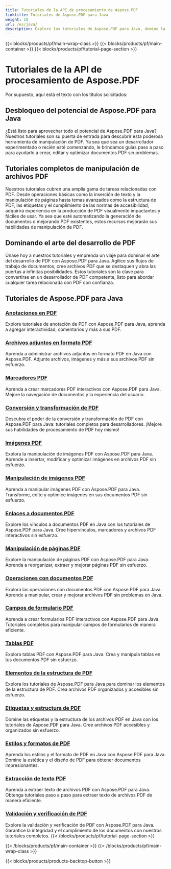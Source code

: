 ```yaml
---
title: Tutoriales de la API de procesamiento de Aspose.PDF
linktitle: Tutoriales de Aspose.PDF para Java
weight: 10
url: /es/java/
description: Explore los tutoriales de Aspose.PDF para Java, domine la manipulación de PDF y aproveche su poder para crear, editar y optimizar archivos PDF sin problemas.
---
```


{{< blocks/products/pf/main-wrap-class >}}
{{< blocks/products/pf/main-container >}}
{{< blocks/products/pf/tutorial-page-section >}}

# Tutoriales de la API de procesamiento de Aspose.PDF

Por supuesto, aquí está el texto con los títulos solicitados:

## Desbloqueo del potencial de Aspose.PDF para Java

¿Está listo para aprovechar todo el potencial de Aspose.PDF para Java? Nuestros tutoriales son su puerta de entrada para descubrir esta poderosa herramienta de manipulación de PDF. Ya sea que sea un desarrollador experimentado o recién esté comenzando, le brindamos guías paso a paso para ayudarlo a crear, editar y optimizar documentos PDF sin problemas.

## Tutoriales completos de manipulación de archivos PDF

Nuestros tutoriales cubren una amplia gama de tareas relacionadas con PDF. Desde operaciones básicas como la inserción de texto y la manipulación de páginas hasta temas avanzados como la estructura de PDF, las etiquetas y el cumplimiento de las normas de accesibilidad, adquirirá experiencia en la producción de PDF visualmente impactantes y fáciles de usar. Ya sea que esté automatizando la generación de documentos o mejorando PDF existentes, estos recursos mejorarán sus habilidades de manipulación de PDF.

## Dominando el arte del desarrollo de PDF

Únase hoy a nuestros tutoriales y emprenda un viaje para dominar el arte del desarrollo de PDF con Aspose.PDF para Java. Agilice sus flujos de trabajo de documentos, cree archivos PDF que se destaquen y abra las puertas a infinitas posibilidades. Estos tutoriales son la clave para convertirse en un desarrollador de PDF competente, listo para abordar cualquier tarea relacionada con PDF con confianza.

## Tutoriales de Aspose.PDF para Java

### [Anotaciones en PDF](./pdf-annotations/)
Explore tutoriales de anotación de PDF con Aspose.PDF para Java, aprenda a agregar interactividad, comentarios y más a sus PDF.
### [Archivos adjuntos en formato PDF](./pdf-attachments/)
Aprenda a administrar archivos adjuntos en formato PDF en Java con Aspose.PDF. Adjunte archivos, imágenes y más a sus archivos PDF sin esfuerzo.
### [Marcadores PDF](./pdf-bookmarks/)
Aprenda a crear marcadores PDF interactivos con Aspose.PDF para Java. Mejore la navegación de documentos y la experiencia del usuario.
### [Conversión y transformación de PDF](./pdf-conversion-transformation/)
Descubra el poder de la conversión y transformación de PDF con Aspose.PDF para Java: tutoriales completos para desarrolladores. ¡Mejore sus habilidades de procesamiento de PDF hoy mismo!
### [Imágenes PDF](./pdf-images/)
Explora la manipulación de imágenes PDF con Aspose.PDF para Java. Aprende a insertar, modificar y optimizar imágenes en archivos PDF sin esfuerzo.
### [Manipulación de imágenes PDF](./pdf-image-manipulation/)
Aprenda a manipular imágenes PDF con Aspose.PDF para Java. Transforme, edite y optimice imágenes en sus documentos PDF sin esfuerzo.
### [Enlaces a documentos PDF](./pdf-document-links/)
Explore los vínculos a documentos PDF en Java con los tutoriales de Aspose.PDF para Java. Cree hipervínculos, marcadores y archivos PDF interactivos sin esfuerzo.
### [Manipulación de páginas PDF](./pdf-page-manipulation/)
Explore la manipulación de páginas PDF con Aspose.PDF para Java. Aprenda a reorganizar, extraer y mejorar páginas PDF sin esfuerzo.
### [Operaciones con documentos PDF](./pdf-document-operations/)
Explora las operaciones con documentos PDF con Aspose.PDF para Java. Aprende a manipular, crear y mejorar archivos PDF sin problemas en Java.
### [Campos de formulario PDF](./pdf-form-fields/)
Aprenda a crear formularios PDF interactivos con Aspose.PDF para Java. Tutoriales completos para manipular campos de formularios de manera eficiente.
### [Tablas PDF](./pdf-tables/)
Explora tablas PDF con Aspose.PDF para Java. Crea y manipula tablas en tus documentos PDF sin esfuerzo. 
### [Elementos de la estructura de PDF](./pdf-structure-elements/)
Explora los tutoriales de Aspose.PDF para Java para dominar los elementos de la estructura de PDF. Crea archivos PDF organizados y accesibles sin esfuerzo.
### [Etiquetas y estructura de PDF](./pdf-tags-and-structure/)
Domine las etiquetas y la estructura de los archivos PDF en Java con los tutoriales de Aspose.PDF para Java. Cree archivos PDF accesibles y organizados sin esfuerzo.
### [Estilos y formatos de PDF](./pdf-styles-and-formatting/)
Aprenda los estilos y el formato de PDF en Java con Aspose.PDF para Java. Domine la estética y el diseño de PDF para obtener documentos impresionantes.
### [Extracción de texto PDF](./pdf-text-extraction/)
Aprenda a extraer texto de archivos PDF con Aspose.PDF para Java. Obtenga tutoriales paso a paso para extraer texto de archivos PDF de manera eficiente.
### [Validación y verificación de PDF](./pdf-validation-and-verification/)
Explore la validación y verificación de PDF con Aspose.PDF para Java. Garantice la integridad y el cumplimiento de los documentos con nuestros tutoriales completos.
{{< /blocks/products/pf/tutorial-page-section >}}

{{< /blocks/products/pf/main-container >}}
{{< /blocks/products/pf/main-wrap-class >}}

{{< blocks/products/products-backtop-button >}}
